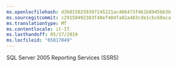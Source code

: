 ```yaml
---
ms.openlocfilehash: d3b0150259397245221ac466473f461b8945bb3b
ms.sourcegitcommit: c29150492383f48ef484fa02a483cde1cbc68aca
ms.translationtype: MT
ms.contentlocale: it-IT
ms.lasthandoff: 05/17/2019
ms.locfileid: "65817049"
---
```

SQL Server 2005 Reporting Services \(SSRS\)
